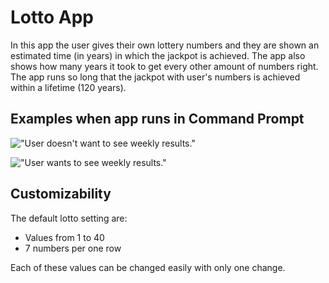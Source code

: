 # Lotto App

In this app the user gives their own lottery numbers and they are shown an estimated time (in years) in which
the jackpot is achieved. The app also shows how many years it took to get every other amount of numbers right.
The app runs so long that the jackpot with user's numbers is achieved within a lifetime (120 years).


## Examples when app runs in Command Prompt

!["User doesn't want to see weekly results."](https://github.com/ArturHaavisto/school/blob/main/media/runExample1.png)

!["User wants to see weekly results."](https://github.com/ArturHaavisto/school/blob/main/media/runExample2.png)

## Customizability

The default lotto setting are:
* Values from 1 to 40
* 7 numbers per one row

Each of these values can be changed easily with only one change.
